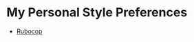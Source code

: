 # My Personal Style Preferences

- [Rubocop](https://github.com/Bodacious/style-guides/blob/main/.rubocop.yml)
